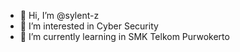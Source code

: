- 👋 Hi, I’m @sylent-z
- 👀 I’m interested in Cyber Security
- 🌱 I’m currently learning in SMK Telkom Purwokerto 

<!---
sylent-z/sylent-z is a ✨ special ✨ repository because its `README.md` (this file) appears on your GitHub profile.
You can click the Preview link to take a look at your changes.
--->
